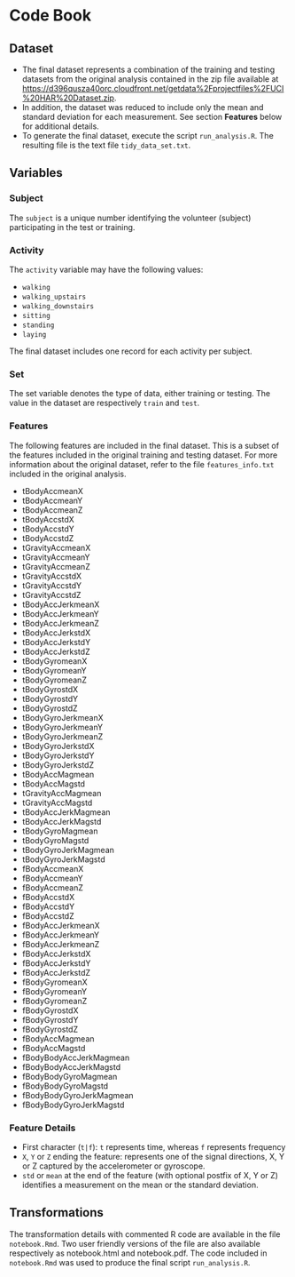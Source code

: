 # Code Book

## Dataset

* The final dataset represents a combination of the training and testing datasets from the original analysis contained in the zip file available at https://d396qusza40orc.cloudfront.net/getdata%2Fprojectfiles%2FUCI%20HAR%20Dataset.zip.
* In addition, the dataset was reduced to include only the mean and standard deviation for each measurement. See section **Features** below for additional details.
* To generate the final dataset, execute the script `run_analysis.R`. The resulting file is the text file `tidy_data_set.txt`.

## Variables

### Subject

The `subject` is a unique number identifying the volunteer (subject) participating in the test or training.

### Activity

The `activity` variable may have the following values:

* `walking`
* `walking_upstairs`
* `walking_downstairs`
* `sitting`
* `standing`
* `laying`

The final dataset includes one record for each activity per subject.

### Set

The set variable denotes the type of data, either training or testing. The value in the dataset are respectively `train` and `test`.

### Features

The following features are included in the final dataset. This is a subset of the features included in the original training and testing dataset. For more information about the original dataset, refer to the file `features_info.txt` included in the original analysis. 

* tBodyAccmeanX
* tBodyAccmeanY
* tBodyAccmeanZ
* tBodyAccstdX
* tBodyAccstdY
* tBodyAccstdZ
* tGravityAccmeanX
* tGravityAccmeanY
* tGravityAccmeanZ
* tGravityAccstdX
* tGravityAccstdY
* tGravityAccstdZ
* tBodyAccJerkmeanX
* tBodyAccJerkmeanY
* tBodyAccJerkmeanZ
* tBodyAccJerkstdX
* tBodyAccJerkstdY
* tBodyAccJerkstdZ
* tBodyGyromeanX
* tBodyGyromeanY
* tBodyGyromeanZ
* tBodyGyrostdX
* tBodyGyrostdY
* tBodyGyrostdZ
* tBodyGyroJerkmeanX
* tBodyGyroJerkmeanY
* tBodyGyroJerkmeanZ
* tBodyGyroJerkstdX
* tBodyGyroJerkstdY
* tBodyGyroJerkstdZ
* tBodyAccMagmean
* tBodyAccMagstd
* tGravityAccMagmean
* tGravityAccMagstd
* tBodyAccJerkMagmean
* tBodyAccJerkMagstd
* tBodyGyroMagmean
* tBodyGyroMagstd
* tBodyGyroJerkMagmean
* tBodyGyroJerkMagstd
* fBodyAccmeanX
* fBodyAccmeanY
* fBodyAccmeanZ
* fBodyAccstdX
* fBodyAccstdY
* fBodyAccstdZ
* fBodyAccJerkmeanX
* fBodyAccJerkmeanY
* fBodyAccJerkmeanZ
* fBodyAccJerkstdX
* fBodyAccJerkstdY
* fBodyAccJerkstdZ
* fBodyGyromeanX
* fBodyGyromeanY
* fBodyGyromeanZ
* fBodyGyrostdX
* fBodyGyrostdY
* fBodyGyrostdZ
* fBodyAccMagmean
* fBodyAccMagstd
* fBodyBodyAccJerkMagmean
* fBodyBodyAccJerkMagstd
* fBodyBodyGyroMagmean
* fBodyBodyGyroMagstd
* fBodyBodyGyroJerkMagmean
* fBodyBodyGyroJerkMagstd

### Feature Details

* First character (`t|f`): `t` represents time, whereas `f` represents frequency
* `X`, `Y` or `Z` ending the feature: represents one of the signal directions, X, Y or Z captured by the accelerometer or gyroscope.
* `std` or `mean` at the end of the feature (with optional postfix of X, Y or Z) identifies a measurement on the mean or the standard deviation.

## Transformations

The transformation details with commented R code are available in the file `notebook.Rmd`. Two user friendly versions of the file are also available respectively as notebook.html and notebook.pdf. The code included in `notebook.Rmd` was used to produce the final script `run_analysis.R`.